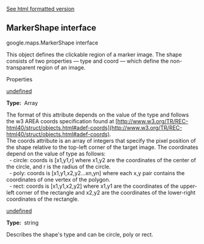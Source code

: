[See html formatted version](https://huasofoundries.github.io/google-maps-documentation/MarkerShape.html)

MarkerShape interface
---------------------

google.maps.MarkerShape interface

This object defines the clickable region of a marker image. The shape consists of two properties — type and coord — which define the non-transparent region of an image.

Properties

[undefined](#MarkerShape.coords)

**Type:**  Array<number>

The format of this attribute depends on the value of the type and follows the w3 AREA coords specification found at [http://www.w3.org/TR/REC-html40/struct/objects.html#adef-coords](http://www.w3.org/TR/REC-html40/struct/objects.html#adef-coords).  
The coords attribute is an array of integers that specify the pixel position of the shape relative to the top-left corner of the target image. The coordinates depend on the value of type as follows:  
  - circle: coords is \[x1,y1,r\] where x1,y2 are the coordinates of the center of the circle, and r is the radius of the circle.  
  - poly: coords is \[x1,y1,x2,y2...xn,yn\] where each x,y pair contains the coordinates of one vertex of the polygon.  
  - rect: coords is \[x1,y1,x2,y2\] where x1,y1 are the coordinates of the upper-left corner of the rectangle and x2,y2 are the coordinates of the lower-right coordinates of the rectangle.

[undefined](#MarkerShape.type)

**Type:**  string

Describes the shape's type and can be circle, poly or rect.